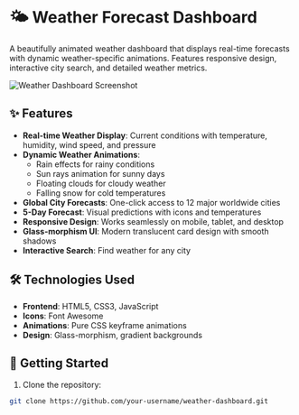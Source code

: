 # 🌤️ Weather Forecast Dashboard

A beautifully animated weather dashboard that displays real-time forecasts with dynamic weather-specific animations. Features responsive design, interactive city search, and detailed weather metrics.

![Weather Dashboard Screenshot](<img width="1901" height="907" alt="Image" src="https://github.com/user-attachments/assets/6924eced-48cc-4d8a-8a88-af82ccddf74b" />) <!-- Add actual screenshot later -->

## ✨ Features

- **Real-time Weather Display**: Current conditions with temperature, humidity, wind speed, and pressure
- **Dynamic Weather Animations**:
  - Rain effects for rainy conditions
  - Sun rays animation for sunny days
  - Floating clouds for cloudy weather
  - Falling snow for cold temperatures
- **Global City Forecasts**: One-click access to 12 major worldwide cities
- **5-Day Forecast**: Visual predictions with icons and temperatures
- **Responsive Design**: Works seamlessly on mobile, tablet, and desktop
- **Glass-morphism UI**: Modern translucent card design with smooth shadows
- **Interactive Search**: Find weather for any city

## 🛠️ Technologies Used

- **Frontend**: HTML5, CSS3, JavaScript
- **Icons**: Font Awesome
- **Animations**: Pure CSS keyframe animations
- **Design**: Glass-morphism, gradient backgrounds

## 🚀 Getting Started

1. Clone the repository:
```bash
git clone https://github.com/your-username/weather-dashboard.git

